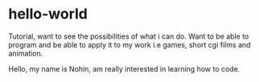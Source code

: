 # hello-world
Tutorial, want to see the possibilities of what i can do. Want to be able to program and be able to apply it to my work i.e games, short cgi films and animation.

Hello, my name is Nohin, 
am really interested in learning how to code.

